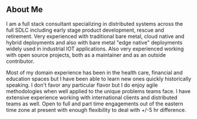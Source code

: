 ## About Me

I am a full stack consultant specializing in distributed systems across the full SDLC including early stage product development, rescue and retirement. Very experienced with traditional bare metal, cloud native and hybrid deployments and also with bare metal "edge native" deployments widely used in industrial IOT applications.  Also very experienced working with open source projects, both as a maintainer and as an outside contributor.

Most of my domain experience has been in the health care, financial and education spaces but I have been able to learn new ones quickly historically speaking. I don't favor any particular flavor but I do enjoy agile methodologies when well applied to the unique problems teams face.  I have extensive experience working with international clients and distributed teams as well.  Open to full and part time engagements out of the eastern time zone at present with enough flexibility to deal with +/-5 hr difference.